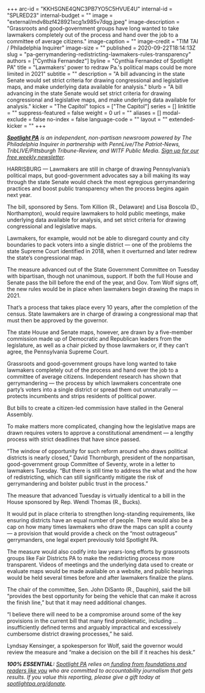 +++
arc-id = "KKHSGNE4QNC3PB7YO5C5HVUE4U"
internal-id = "SPLRED23"
internal-budget = ""
image = "external/mdv8bzf428921xcg1x985v7dqg.jpeg"
image-description = "Grassroots and good-government groups have long wanted to take lawmakers completely out of the process and hand over the job to a committee of average citizens."
image-caption = ""
image-credit = "TIM TAI / Philadelphia Inquirer"
image-size = ""
published = 2020-09-22T18:14:13Z
slug = "pa-gerrymandering-redistricting-lawmakers-rules-transparency"
authors = ["Cynthia Fernandez"]
byline = "Cynthia Fernandez of Spotlight PA"
title = "Lawmakers' power to redraw Pa.'s political maps could be more limited in 2021"
subtitle = ""
description = "A bill advancing in the state Senate would set strict criteria for drawing congressional and legislative maps, and make underlying data available for analysis."
blurb = "A bill advancing in the state Senate would set strict criteria for drawing congressional and legislative maps, and make underlying data available for analysis."
kicker = "The Capitol"
topics = ["The Capitol"]
series = []
linktitle = ""
suppress-featured = false
weight = 0
url = ""
aliases = []
modal-exclude = false
no-index = false
language-code = ""
layout = ""
extended-kicker = ""
+++

<a href="https://lesspage.com/"><i><b>Spotlight PA</b></i></a><i> is an independent, non-partisan newsroom powered by The Philadelphia Inquirer in partnership with PennLive/The Patriot-News, TribLIVE/Pittsburgh Tribune-Review, and WITF Public Media. </i><a href="https://lesspage.com/newsletters"><i>Sign up for our free weekly newsletter</i></a><i>.</i>

HARRISBURG — Lawmakers are still in charge of drawing Pennsylvania’s political maps, but good-government advocates say a bill making its way through the state Senate would check the most egregious gerrymandering practices and boost public transparency when the process begins again next year.

The bill, sponsored by Sens. Tom Killion (R., Delaware) and Lisa Boscola (D., Northampton), would require lawmakers to hold public meetings, make underlying data available for analysis, and set strict criteria for drawing congressional and legislative maps.

Lawmakers, for example, would not be able to disregard county and city boundaries to pack voters into a single district — one of the problems the state Supreme Court identified in 2018, when it overturned and later redrew the state’s congressional map.

The measure advanced out of the State Government Committee on Tuesday with bipartisan, though not unanimous, support. If both the full House and Senate pass the bill before the end of the year, and Gov. Tom Wolf signs off, the new rules would be in place when lawmakers begin drawing the maps in 2021.

That’s a process that takes place every 10 years, after the completion of the census. State lawmakers are in charge of drawing a congressional map that must then be approved by the governor.

<script src="https://lesspage.com/embed.js" async></script><div data-spl-embed-version="1" data-spl-src="https://lesspage.com/embeds/donate/?teaser_text=%3Cb%3ELIMITED%20TIME%20ONLY%3A%3C%2Fb%3E%20Support%20Spotlight%20PA's%20public-service%20journalism%20with%20a%20contribution%20of%20%2410%2B%2Fmonth%2C%20get%20an%20exclusive%20tote%20bag%20hand-drawn%20and%20printed%20in%20PA.&cta_text=CLICK%20TO%20DONATE"></div>

The state House and Senate maps, however, are drawn by a five-member commission made up of Democratic and Republican leaders from the legislature, as well as a chair picked by those lawmakers or, if they can’t agree, the Pennsylvania Supreme Court.

Grassroots and good-government groups have long wanted to take lawmakers completely out of the process and hand over the job to a committee of average citizens. Independent research has shown that gerrymandering — the process by which lawmakers concentrate one party’s voters into a single district or spread them out unnaturally — protects incumbents and strips residents of political power.

But bills to create a citizen-led commission have stalled in the General Assembly.

To make matters more complicated, changing how the legislative maps are drawn requires voters to approve a constitutional amendment — a lengthy process with strict deadlines that have since passed.

“The window of opportunity for such reform around who draws political districts is nearly closed,” David Thornburgh, president of the nonpartisan, good-government group Committee of Seventy, wrote in a letter to lawmakers Tuesday. “But there is still time to address the what and the how of redistricting, which can still significantly mitigate the risk of gerrymandering and bolster public trust in the process.”

The measure that advanced Tuesday is virtually identical to a bill in the House sponsored by Rep. Wendi Thomas (R., Bucks).

It would put in place criteria to strengthen long-standing requirements, like ensuring districts have an equal number of people. There would also be a cap on how many times lawmakers who draw the maps can split a county — a provision that would provide a check on the “most outrageous” gerrymanders, one legal expert previously told Spotlight PA.

<script src="https://lesspage.com/embed.js" async></script><div data-spl-embed-version="1" data-spl-src="https://lesspage.com/embeds/newsletter/"></div>

The measure would also codify into law years-long efforts by grassroots groups like Fair Districts PA to make the redistricting process more transparent. Videos of meetings and the underlying data used to create or evaluate maps would be made available on a website, and public hearings would be held several times before and after lawmakers finalize the plans.

The chair of the committee, Sen. John DiSanto (R., Dauphin), said the bill “provides the best opportunity for being the vehicle that can make it across the finish line,” but that it may need additional changes.

“I believe there will need to be a compromise around some of the key provisions in the current bill that many find problematic, including ... insufficiently defined terms and arguably impractical and excessively cumbersome district drawing processes,” he said.

Lyndsay Kensinger, a spokesperson for Wolf, said the governor would review the measure and “make a decision on the bill if it reaches his desk.”

<i><b>100% ESSENTIAL:</b></i><i> </i><a href="https://lesspage.com/"><i>Spotlight PA</i></a><i> relies on</i><a href="https://lesspage.com/support"><i> funding from foundations and readers like you</i></a><i> who are committed to accountability journalism that gets results. If you value this reporting, please give a gift today at </i><a href="http://spotlightpa.org/donate"><i>spotlightpa.org/donate</i></a><i>.</i>
